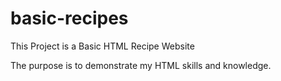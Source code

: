# basic-recipes

This Project is a Basic HTML Recipe Website

The purpose is to demonstrate my HTML skills and knowledge.